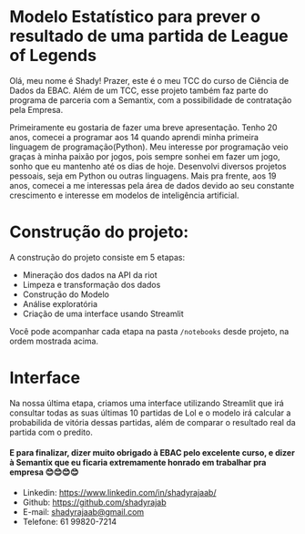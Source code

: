 # Modelo Estatístico para prever o resultado de uma partida de League of Legends

Olá, meu nome é Shady! Prazer, este é o meu TCC do curso de Ciência de Dados da EBAC. Além de um TCC, esse projeto também faz parte do programa de parceria com a Semantix, com a possibilidade de contratação pela Empresa.

Primeiramente eu gostaria de fazer uma breve apresentação. Tenho 20 anos, comecei a programar aos 14 quando aprendi minha primeira linguagem de programação(Python). Meu interesse por programação veio graças à minha paixão por jogos, pois sempre sonhei em fazer um jogo, sonho que eu mantenho até os dias de hoje. Desenvolvi diversos projetos pessoais, seja em Python ou outras linguagens. Mais pra frente, aos 19 anos, comecei a me interessas pela área de dados devido ao seu constante crescimento e interesse em modelos de inteligência artificial.


# Construção do projeto:

A construção do projeto consiste em 5 etapas:

- Mineração dos dados na API da riot
- Limpeza e transformação dos dados
- Construção do Modelo
- Análise exploratória
- Criação de uma interface usando Streamlit


Você pode acompanhar cada etapa na pasta ``/notebooks`` desde projeto, na ordem mostrada acima.

# Interface

Na nossa última etapa, criamos uma interface utilizando Streamlit que irá consultar todas as suas últimas 10 partidas de Lol e o modelo irá calcular a probabilida de vitória dessas partidas, além de comparar o resultado real da partida com o predito.


#### E para finalizar, dizer muito obrigado à EBAC pelo excelente curso, e dizer à Semantix que eu ficaria extremamente honrado em trabalhar pra empresa 😊😊😊😊

- Linkedin: https://www.linkedin.com/in/shadyrajaab/
- Github: https://github.com/shadyrajab
- E-mail: shadyrajaab@gmail.com
- Telefone: 61 99820-7214


